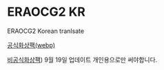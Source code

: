 # ERAOCG2 KR

ERAOCG2 Korean tranlsate

[공식화상팩(webp)](https://mega.nz/folder/SgBgjQbK#C1nQK6fqHIGdd5l9BxIXng)


[비공식화상팩](https://drive.google.com/file/d/1HP3Eu3nG5f40AcHiJVQZK6DCXv5sgKHe/view?usp=drive_link))
9월 19일 업데이트
개인용으로만 써야합니다.
